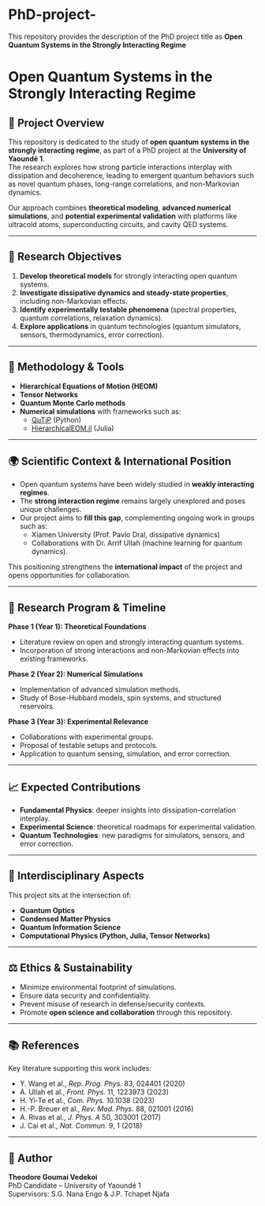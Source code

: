 # PhD-project-
This repository provides the description of the PhD project title as **Open Quantum Systems in the Strongly Interacting Regime**


# Open Quantum Systems in the Strongly Interacting Regime

## 📌 Project Overview
This repository is dedicated to the study of **open quantum systems in the strongly interacting regime**, as part of a PhD project at the **University of Yaoundé 1**.  
The research explores how strong particle interactions interplay with dissipation and decoherence, leading to emergent quantum behaviors such as novel quantum phases, long-range correlations, and non-Markovian dynamics.

Our approach combines **theoretical modeling**, **advanced numerical simulations**, and **potential experimental validation** with platforms like ultracold atoms, superconducting circuits, and cavity QED systems.  

---

## 🎯 Research Objectives
1. **Develop theoretical models** for strongly interacting open quantum systems.  
2. **Investigate dissipative dynamics and steady-state properties**, including non-Markovian effects.  
3. **Identify experimentally testable phenomena** (spectral properties, quantum correlations, relaxation dynamics).  
4. **Explore applications** in quantum technologies (quantum simulators, sensors, thermodynamics, error correction).  

---

## 🔬 Methodology & Tools
- **Hierarchical Equations of Motion (HEOM)**  
- **Tensor Networks**  
- **Quantum Monte Carlo methods**  
- **Numerical simulations** with frameworks such as:
  - [QuTiP](https://qutip.org/) (Python)  
  - [HierarchicalEOM.jl](https://github.com/) (Julia)  

---

## 🌍 Scientific Context & International Position
- Open quantum systems have been widely studied in **weakly interacting regimes**.  
- The **strong interaction regime** remains largely unexplored and poses unique challenges.  
- Our project aims to **fill this gap**, complementing ongoing work in groups such as:
  - Xiamen University (Prof. Pavlo Dral, dissipative dynamics)  
  - Collaborations with Dr. Arrif Ullah (machine learning for quantum dynamics).  

This positioning strengthens the **international impact** of the project and opens opportunities for collaboration.

---

## 📅 Research Program & Timeline
**Phase 1 (Year 1): Theoretical Foundations**  
- Literature review on open and strongly interacting quantum systems.  
- Incorporation of strong interactions and non-Markovian effects into existing frameworks.  

**Phase 2 (Year 2): Numerical Simulations**  
- Implementation of advanced simulation methods.  
- Study of Bose-Hubbard models, spin systems, and structured reservoirs.  

**Phase 3 (Year 3): Experimental Relevance**  
- Collaborations with experimental groups.  
- Proposal of testable setups and protocols.  
- Application to quantum sensing, simulation, and error correction.  

---

## 📈 Expected Contributions
- **Fundamental Physics**: deeper insights into dissipation–correlation interplay.  
- **Experimental Science**: theoretical roadmaps for experimental validation.  
- **Quantum Technologies**: new paradigms for simulators, sensors, and error correction.  

---

## 🤝 Interdisciplinary Aspects
This project sits at the intersection of:  
- **Quantum Optics**  
- **Condensed Matter Physics**  
- **Quantum Information Science**  
- **Computational Physics (Python, Julia, Tensor Networks)**  

---

## ⚖️ Ethics & Sustainability
- Minimize environmental footprint of simulations.  
- Ensure data security and confidentiality.  
- Prevent misuse of research in defense/security contexts.  
- Promote **open science and collaboration** through this repository.  

---

## 📚 References
Key literature supporting this work includes:  
- Y. Wang et al., *Rep. Prog. Phys.* 83, 024401 (2020)  
- A. Ullah et al., *Front. Phys.* 11, 1223973 (2023)
- H. Yi-Te et al., *Com. Phys.* 10.1038 (2023)
- H.-P. Breuer et al., *Rev. Mod. Phys.* 88, 021001 (2016)  
- A. Rivas et al., *J. Phys. A* 50, 303001 (2017)  
- J. Cai et al., *Nat. Commun.* 9, 1 (2018)  
  

---

## 👤 Author
**Theodore Goumai Vedekoi**  
PhD Candidate – University of Yaoundé 1  
Supervisors: S.G. Nana Engo & J.P. Tchapet Njafa  
